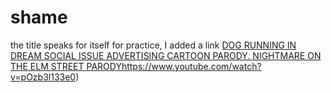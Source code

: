 # shame
the title speaks for itself
for practice, I added a link [DOG RUNNING IN DREAM SOCIAL ISSUE ADVERTISING CARTOON PARODY. NIGHTMARE ON THE ELM STREET PARODY](https://www.youtube.com/watch?v=pOzb3l133e0)https://www.youtube.com/watch?v=pOzb3l133e0)
